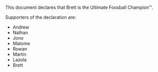 This document declares that Brett is the Ultimate Foosball Champion™.

Supporters of the declaration are:

* Andrew
* Nathan
* Jono
* Matome
* Rowan
* Martin
* Lazola
* Brett
